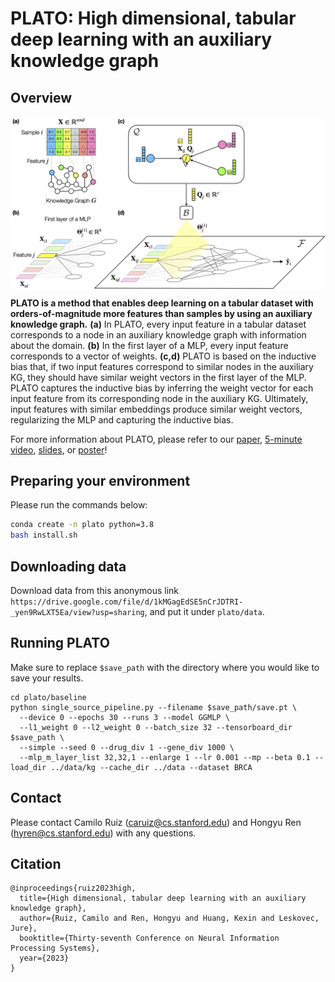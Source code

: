 # PLATO: High dimensional, tabular deep learning with an auxiliary knowledge graph

## Overview
<p align="center">
<img src="img/plato_github_figure.png" width="1100" align="center">
</p>

**PLATO is a method that enables deep learning on a tabular dataset with orders-of-magnitude more features than samples by using an auxiliary knowledge graph.** **(a)** In PLATO, every input feature in a tabular dataset corresponds to a node in an auxiliary knowledge graph with information about the domain. **(b)** In the first layer of a MLP, every input feature corresponds to a vector of weights. **(c,d)** PLATO is based on the inductive bias that, if two input features correspond to similar nodes in the auxiliary KG, they should have similar weight vectors in the first layer of the MLP. PLATO captures the inductive bias by inferring the weight vector for each input feature from its corresponding node in the auxiliary KG. Ultimately, input features with similar embeddings produce similar weight vectors, regularizing the MLP and capturing the inductive bias.

For more information about PLATO, please refer to our [paper](https://openreview.net/pdf?id=GGylthmehy), [5-minute video](https://neurips.cc/virtual/2022/poster/72216), [slides](https://neurips.cc/virtual/2022/poster/72216), or [poster](https://neurips.cc/media/PosterPDFs/NeurIPS%202023/72216.png?t=1702450694.1190798)!

## Preparing your environment
Please run the commands below:
```bash
conda create -n plato python=3.8
bash install.sh
```

## Downloading data
Download data from this anonymous link `https://drive.google.com/file/d/1kMGagEdSE5nCrJDTRI-_yen9RwLXT5Ea/view?usp=sharing`, and put it under `plato/data`.

## Running PLATO
Make sure to replace `$save_path` with the directory where you would like to save your results.
```
cd plato/baseline
python single_source_pipeline.py --filename $save_path/save.pt \
  --device 0 --epochs 30 --runs 3 --model GGMLP \
  --l1_weight 0 --l2_weight 0 --batch_size 32 --tensorboard_dir $save_path \
  --simple --seed 0 --drug_div 1 --gene_div 1000 \
  --mlp_m_layer_list 32,32,1 --enlarge 1 --lr 0.001 --mp --beta 0.1 --load_dir ../data/kg --cache_dir ../data --dataset BRCA
```

## Contact
Please contact Camilo Ruiz (caruiz@cs.stanford.edu) and Hongyu Ren (hyren@cs.stanford.edu) with any questions.

## Citation
```
@inproceedings{ruiz2023high,
  title={High dimensional, tabular deep learning with an auxiliary knowledge graph},
  author={Ruiz, Camilo and Ren, Hongyu and Huang, Kexin and Leskovec, Jure},
  booktitle={Thirty-seventh Conference on Neural Information Processing Systems},
  year={2023}
}
```